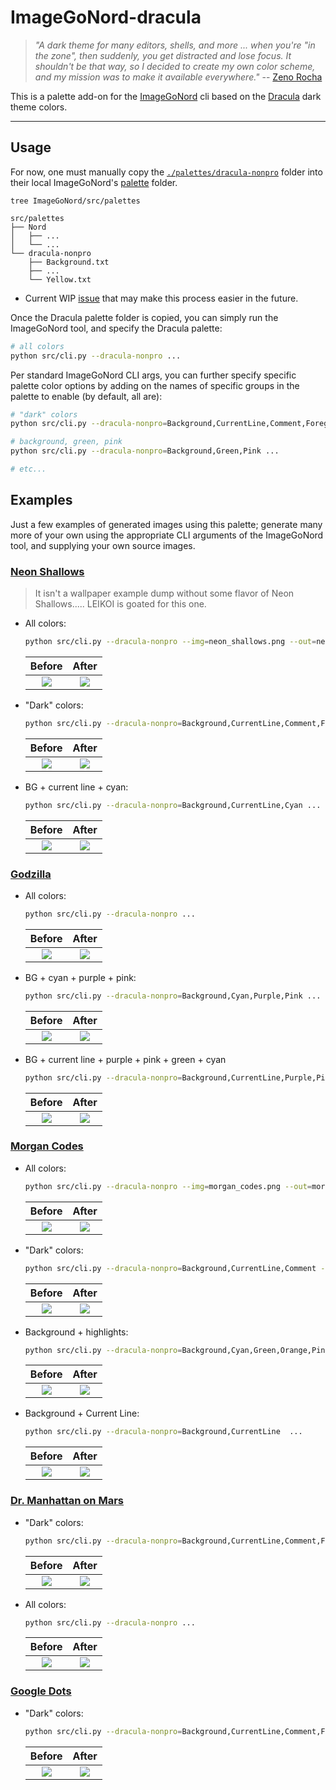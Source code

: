 # ImageGoNord-dracula

> _"A dark theme for many editors, shells, and more ... when you're "in the zone", then suddenly, you get distracted and lose focus. It shouldn't be that way, so I decided to create my own color scheme, and my mission was to make it available everywhere."_ -- [Zeno Rocha](https://draculatheme.com/about)

This is a palette add-on for the [ImageGoNord](https://github.com/Schrodinger-Hat/ImageGoNord) cli based on the [Dracula](https://github.com/dracula) dark theme colors.

---

## Usage

For now, one must manually copy the [`./palettes/dracula-nonpro`](./palettes/dracula-nonpro) folder into their local ImageGoNord's [palette](https://github.com/Schrodinger-Hat/ImageGoNord/tree/master/src/palettes) folder.

```
tree ImageGoNord/src/palettes

src/palettes
├── Nord
│   ├── ...
│   └── ...
└── dracula-nonpro
    ├── Background.txt
    ├── ...
    └── Yellow.txt
```

   * Current WIP [issue](https://github.com/Schrodinger-Hat/ImageGoNord/issues/45) that may make this process easier in the future.

Once the Dracula palette folder is copied, you can simply run the ImageGoNord tool, and specify the Dracula palette:

```bash
# all colors
python src/cli.py --dracula-nonpro ...
```

Per standard ImageGoNord CLI args, you can further specify specific palette color options by adding on the names of specific groups in the palette to enable (by default, all are):


```bash
# "dark" colors
python src/cli.py --dracula-nonpro=Background,CurrentLine,Comment,Foreground ...

# background, green, pink
python src/cli.py --dracula-nonpro=Background,Green,Pink ...

# etc...
```

## Examples

Just a few examples of generated images using this palette; generate many more of your own using the appropriate CLI arguments of the ImageGoNord tool, and supplying your own source images.

### [Neon Shallows](https://www.deviantart.com/leikoi/art/The-Neon-Shallows-823330548)

> It isn't a wallpaper example dump without some flavor of Neon Shallows..... LEIKOI is goated for this one.

* All colors:

    ```bash
    python src/cli.py --dracula-nonpro --img=neon_shallows.png --out=neon_shallows_dracula.png
    ```

    Before                     |  After
    :-------------------------:|:-------------------------:
    ![](./imgs/neon_shallows.png)   |  ![](./imgs/neon_shallows_dracula.png)


* "Dark" colors:


    ```bash
    python src/cli.py --dracula-nonpro=Background,CurrentLine,Comment,Foreground --img=neon_shallows.png --out=neon_shallows_dracula.png
    ```

    Before                     |  After
    :-------------------------:|:-------------------------:
    ![](./imgs/neon_shallows.png)   |  ![](./imgs/neon_shallows_dracula_dark.png)

* BG + current line + cyan:

    ```bash
    python src/cli.py --dracula-nonpro=Background,CurrentLine,Cyan ...
    ```

    Before                     |  After
    :-------------------------:|:-------------------------:
    ![](./imgs/neon_shallows.png)   |  ![](./imgs/neon_shallows_dracula_cyan.png)


### [Godzilla]()

* All colors:

    ```bash
    python src/cli.py --dracula-nonpro ...
    ```

    Before                     |  After
    :-------------------------:|:-------------------------:
    ![](./imgs/godzilla.png)   |  ![](./imgs/godzilla_dracula_all.png)

* BG + cyan + purple + pink:

    ```bash
    python src/cli.py --dracula-nonpro=Background,Cyan,Purple,Pink ...
    ```

    Before                     |  After
    :-------------------------:|:-------------------------:
    ![](./imgs/godzilla.png)   |  ![](./imgs/godzilla_dracula_cpp.png)

* BG + current line + purple + pink + green + cyan

    ```bash
    python src/cli.py --dracula-nonpro=Background,CurrentLine,Purple,Pink,Green,Cyan ...
    ```

    Before                     |  After
    :-------------------------:|:-------------------------:
    ![](./imgs/godzilla.png)   |  ![](./imgs/godzilla_dracula_bcppgc.png)


### [Morgan Codes](https://www.reddit.com/r/MinimalWallpaper/comments/gbm5dk/morgan_codes_3840x2160/)

* All colors:

    ```bash
    python src/cli.py --dracula-nonpro --img=morgan_codes.png --out=morgan_codes_dracula.png
    ```

    Before                     |  After
    :-------------------------:|:-------------------------:
    ![](./imgs/morgan_codes.png)   |  ![](./imgs/morgan_codes_dracula.png)

* "Dark" colors:

    ```bash
    python src/cli.py --dracula-nonpro=Background,CurrentLine,Comment --img=morgan_codes.png --out=morgan_codes_dracula_dark.png
    ```
    
    Before                     |  After
    :-------------------------:|:-------------------------:
    ![](./imgs/morgan_codes.png)   |  ![](./imgs/morgan_codes_dracula_dark.png)

* Background + highlights:

    ```bash
    python src/cli.py --dracula-nonpro=Background,Cyan,Green,Orange,Pink,Purple,Red,Yellow  ...
    ```

    Before                     |  After
    :-------------------------:|:-------------------------:
    ![](./imgs/morgan_codes.png)   |  ![](./imgs/morgan_codes_dracula_dark_highlights.png)

* Background + Current Line:
    
    ```bash
    python src/cli.py --dracula-nonpro=Background,CurrentLine  ...
    ```

    Before                     |  After
    :-------------------------:|:-------------------------:
    ![](./imgs/morgan_codes.png)   |  ![](./imgs/morgan_codes_dracula_bg_cr.png)


### [Dr. Manhattan on Mars](https://www.reddit.com/r/wallpapers/comments/jycuni/dr_manhattan_sitting_on_mars_1920x1080/)

* "Dark" colors:

    ```bash
    python src/cli.py --dracula-nonpro=Background,CurrentLine,Comment,Foreground ...
    ```

    Before                     |  After
    :-------------------------:|:-------------------------:
    ![](./imgs/dr_m.png)   |  ![](./imgs/dr_m_dracula.png)

* All colors:

    ```bash
    python src/cli.py --dracula-nonpro ...
    ```

    Before                     |  After
    :-------------------------:|:-------------------------:
    ![](./imgs/dr_m.png)   |  ![](./imgs/dr_m_dracula_all.png)



### [Google Dots](https://www.reddit.com/r/google/comments/4bydwp/quick_wallpaper_i_made_of_the_google_dots/)

* "Dark" colors:

    ```bash
    python src/cli.py --dracula-nonpro=Background,CurrentLine,Comment,Foreground --img=google_dots.png --out=google_dots_dracula.png
    ```

    Before                     |  After
    :-------------------------:|:-------------------------:
    ![](./imgs/google_dots.png)     |  ![](./imgs/google_dots_dracula.png)




